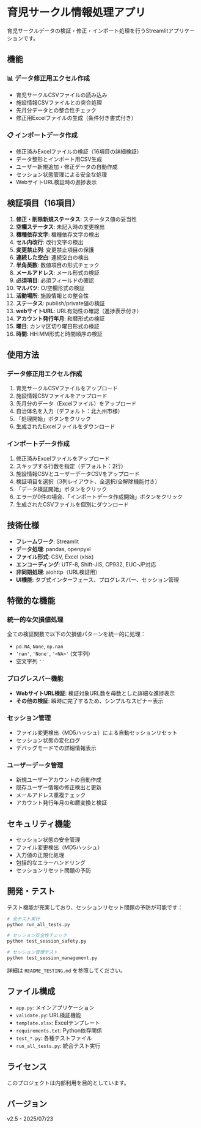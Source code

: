 # 育児サークル情報処理アプリ

育児サークルデータの検証・修正・インポート処理を行うStreamlitアプリケーションです。

## 機能

### 📊 データ修正用エクセル作成
- 育児サークルCSVファイルの読み込み
- 施設情報CSVファイルとの突合処理
- 先月分データとの整合性チェック
- 修正用Excelファイルの生成（条件付き書式付き）

### 📋 インポートデータ作成
- 修正済みExcelファイルの検証（16項目の詳細検証）
- データ整形とインポート用CSV生成
- ユーザー新規追加・修正データの自動作成
- セッション状態管理による安全な処理
- WebサイトURL検証時の進捗表示

## 検証項目（16項目）

1. **修正・削除新規ステータス**: ステータス値の妥当性
2. **空欄ステータス**: 未記入時の変更検出
3. **機種依存文字**: 機種依存文字の検出
4. **セル内改行**: 改行文字の検出
5. **変更禁止列**: 変更禁止項目の保護
6. **連続した空白**: 連続空白の検出
7. **半角英数**: 数値項目の形式チェック
8. **メールアドレス**: メール形式の検証
9. **必須項目**: 必須フィールドの確認
10. **マルバツ**: ○/空欄形式の検証
11. **活動場所**: 施設情報との整合性
12. **ステータス**: publish/private値の検証
13. **webサイトURL**: URL有効性の確認（進捗表示付き）
14. **アカウント発行年月**: 和暦形式の検証
15. **曜日**: カンマ区切り曜日形式の検証
16. **時間**: HH:MM形式と時間順序の検証

## 使用方法

### データ修正用エクセル作成
1. 育児サークルCSVファイルをアップロード
2. 施設情報CSVファイルをアップロード
3. 先月分のデータ（Excelファイル）をアップロード
4. 自治体名を入力（デフォルト：北九州市様）
5. 「処理開始」ボタンをクリック
6. 生成されたExcelファイルをダウンロード

### インポートデータ作成
1. 修正済みExcelファイルをアップロード
2. スキップする行数を指定（デフォルト：2行）
3. 施設情報CSVとユーザーデータCSVをアップロード
4. 検証項目を選択（3列レイアウト、全選択/全解除機能付き）
5. 「データ検証開始」ボタンをクリック
6. エラーが0件の場合、「インポートデータ作成開始」ボタンをクリック
7. 生成されたCSVファイルを個別にダウンロード

## 技術仕様

- **フレームワーク**: Streamlit
- **データ処理**: pandas, openpyxl
- **ファイル形式**: CSV, Excel (xlsx)
- **エンコーディング**: UTF-8, Shift-JIS, CP932, EUC-JP対応
- **非同期処理**: aiohttp（URL検証用）
- **UI機能**: タブ式インターフェース、プログレスバー、セッション管理

## 特徴的な機能

### 統一的な欠損値処理
全ての検証関数で以下の欠損値パターンを統一的に処理：
- `pd.NA`, `None`, `np.nan`
- `'nan'`, `'None'`, `'<NA>'` (文字列)
- 空文字列 `''`

### プログレスバー機能
- **WebサイトURL検証**: 検証対象URL数を母数とした詳細な進捗表示
- **その他の検証**: 瞬時に完了するため、シンプルなスピナー表示

### セッション管理
- ファイル変更検出（MD5ハッシュ）による自動セッションリセット
- セッション状態の変化ログ
- デバッグモードでの詳細情報表示

### ユーザーデータ管理
- 新規ユーザーアカウントの自動作成
- 既存ユーザー情報の修正検出と更新
- メールアドレス重複チェック
- アカウント発行年月の和暦変換と検証

## セキュリティ機能

- セッション状態の安全管理
- ファイル変更検出（MD5ハッシュ）
- 入力値の正規化処理
- 包括的なエラーハンドリング
- セッションリセット問題の予防

## 開発・テスト

テスト機能が充実しており、セッションリセット問題の予防が可能です：

```bash
# 全テスト実行
python run_all_tests.py

# セッション安全性チェック
python test_session_safety.py

# セッション管理テスト
python test_session_management.py
```

詳細は `README_TESTING.md` を参照してください。

## ファイル構成

- `app.py`: メインアプリケーション
- `validate.py`: URL検証機能
- `template.xlsx`: Excelテンプレート
- `requirements.txt`: Python依存関係
- `test_*.py`: 各種テストファイル
- `run_all_tests.py`: 統合テスト実行

## ライセンス

このプロジェクトは内部利用を目的としています。

## バージョン

v2.5 - 2025/07/23 